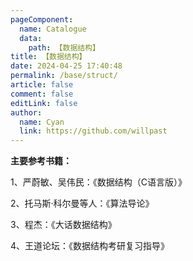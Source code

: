 ```yaml
---
pageComponent:
  name: Catalogue
  data:
    path: 【数据结构】
title: 【数据结构】
date: 2024-04-25 17:40:48
permalink: /base/struct/
article: false
comment: false
editLink: false
author:
  name: Cyan
  link: https://github.com/willpast
---
```

**主要参考书籍：**

1、严蔚敏、吴伟民：《数据结构（C语言版）》

2、托马斯·科尔曼等人：《算法导论》

3、程杰：《大话数据结构》

4、王道论坛：《数据结构考研复习指导》
